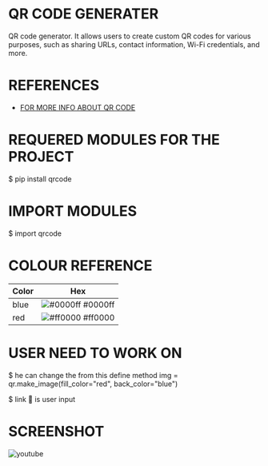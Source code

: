 
# QR CODE GENERATER

QR code generator. It allows users to create custom QR codes for various purposes, such as sharing URLs, contact information, Wi-Fi credentials, and more. 


# REFERENCES 

 - [FOR MORE INFO ABOUT QR CODE](https://www.geeksforgeeks.org/qr-code-generator/)


# REQUERED  MODULES FOR THE PROJECT 

$ pip install qrcode

# IMPORT MODULES 

$ import qrcode

# COLOUR REFERENCE 

| Color             | Hex                                                  |
| ----------------- | -----------------------------------------------------|
| blue  | ![#0000ff](https://via.placeholder.com/10/0000ff?text=+) #0000ff |
| red   | ![#ff0000](https://via.placeholder.com/10/ff0000?text=+) #ff0000 |

# USER NEED TO WORK ON 
$ he can change the from this define method   img = qr.make_image(fill_color="red", back_color="blue") 


$ link 🔗 is user input 

# SCREENSHOT 
![youtube](https://github.com/VishalRock04/QR-CODE/assets/133562727/e452d6cf-e26a-4912-8d2c-ec330b402657)

